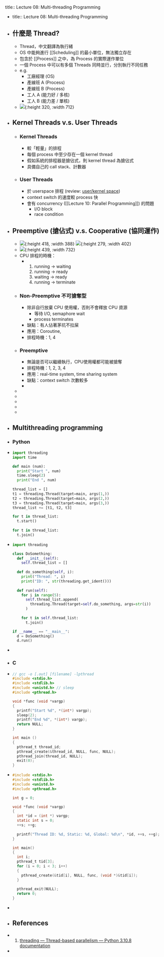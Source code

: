 title:: Lecture 08: Multi-threading Programming

- title:: Lecture 08: Multi-threading Programming
- ## 什麼是 Thread?
	- Thread，中文翻譯為執行緒
	- OS 中能夠進行 [[Scheduling]] 的最小單位，無法獨立存在
	- 包含於 [[Process]] 之中，為 Process 的實際運作單位
	- 一個 Process 中可以有多個 Threads 同時並行，分別執行不同任務
	- e.g.
		- 工廠經理 (OS)
		- 產線班 A (Process)
		- 產線班 B (Process)
		- 工人 A (能力好 / 多核)
		- 工人 B (能力差 / 單核)
	- ![](https://upload.wikimedia.org/wikipedia/commons/thumb/2/25/Concepts-_Program_vs._Process_vs._Thread.jpg/400px-Concepts-_Program_vs._Process_vs._Thread.jpg){:height 320, :width 712}
- ## Kernel Threads v.s. User Threads
	- ### Kernel Threads
		- 較「輕量」的排程
		- 每個 process 中至少存在一個 kernel thread
		- 假如系統的排程器是搶佔式，則 kernel thread 為搶佔式
		- 具備自己的 call stack、計數器
	- ### User Threads
		- 於 userspace 排程 (review: [user/kernel space](logseq://graph/ht-lecture?block-id=632dc308-d8cc-483e-9535-90edc718fc9d))
		- context switch 的速度較 process 快
		- 會有 concurrency ([[Lecture 10: Parallel Programming]])  的問題
			- I/O block
			- race condition
- ## Preemptive (搶佔式) v.s. Cooperative (協同運作)
	- ![](https://upload.wikimedia.org/wikipedia/commons/thumb/8/83/Process_states.svg/600px-Process_states.svg.png){:height 418, :width 388} ![](https://sls.weco.net/files/u2472/o2.jpg){:height 279, :width 402}
	- ![](https://www.gatevidyalay.com/wp-content/uploads/2018/10/Process-State-Diagram.png){:height 439, :width 732}
	- CPU 排程的時機：
		- 1. running -> waiting
		  2. running -> ready
		  3. waiting -> ready 
		  4. running -> terminate
	- ### Non-Preemptive 不可搶奪型
		- 除非自行放棄 CPU 使用權，否則不會釋放 CPU 資源
			- 等待 I/O, semaphore wait
			- process terminates
		- 缺點：有人佔著茅坑不拉屎
		- 應用：Coroutine,
		- 排程時機：1, 4
	- ### Preemptive
		- 無論是否可以繼續執行，CPU使用權都可能被搶奪
		- 排程時機：1, 2, 3, 4
		- 應用：real-time system, time sharing system
		- 缺點：context switch 次數較多
		-
	-
	-
	-
	-
	-
- ## Multithreading programming
- ### Python
- ```Python
  import threading
  import time
  
  def main (num):
    print("Start ", num)
    time.sleep(2)
    print("End ", num)
    
  thread_list = []
  t1 = threading.Thread(target=main, args(1,))
  t2 = threading.Thread(target=main, args(2,))
  t3 = threading.Thread(target=main, args(3,))
  thread_list += [t1, t2, t3]
  
  for t in thread_list:
    t.start()
    
  for t in thread_list:
    t.join()
  ```
- ```Python
  import threading
  
  class DoSomething:
    def __init__(self):
      self.thread_list = []
      
    def do_something(self, i):
      print("Thread: ", i)
      print("ID: ", str(threading.get_ident()))
      
    def run(self):
      for i in range(5):
        self.thread_list.append(
          threading.Thread(target=self.do_something, args=str(i))
        )
        
      for t in self.thread_list:
        t.join()
  
  if __name__ == "__main__":
    d = DoSomething()
    d.run()
  
  ```
-
- ### C
- ```C
  // gcc -o [.out] [filename] -lpthread
  #include <stdio.h>
  #include <stdlib.h>
  #include <unistd.h> // sleep
  #include <pthread.h>
  
  void *func (void *vargp)
  {
    printf("Start %d", *(int*) vargp);
    sleep(2);
    printf("End %d", *(int*) vargp);
    return NULL;
  }
  
  int main ()
  {
    pthread_t thread_id;
    pthread_create(&thread_id, NULL, func, NULL);
    pthread_join(thread_id, NULL);
    exit(0);
  }
  ```
- ```C
  #include <stdio.h>
  #include <stdlib.h>
  #include <unistd.h>
  #include <pthread.h>
  
  int g = 0;
  
  void *func (void *vargp)
  {
    int *id = (int *) vargp;
    static int s = 0;
    ++s; ++g;
    
    printf("Thread ID: %d, Static: %d, Global: %d\n", *id, ++s, ++g);
  }
  
  int main()
  {
    int i;
    pthread_t tid[3];
    for (i = 0; i < 3; i++) 
    {
      pthread_create(&tid[i], NULL, func, (void *)&tid[i]);
    }
    
    pthread_exit(NULL);
    return 0;
  }
  ```
-
- ## References
- 1. [threading — Thread-based parallelism — Python 3.10.8 documentation](https://docs.python.org/3/library/threading.html)
-